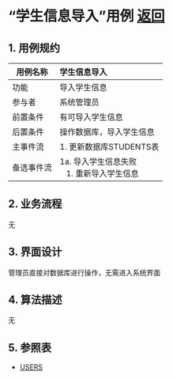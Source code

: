 # “学生信息导入”用例 [返回](../README.md)

## 1. 用例规约

|用例名称| 学生信息导入 |
|-------|:-------------|
|功能| 导入学生信息 |
|参与者| 系统管理员 |
|前置条件| 有可导入学生信息 |
|后置条件| 操作数据库，导入学生信息 |
|主事件流| 1. 更新数据库STUDENTS表  |
|备选事件流|1a. 导入学生信息失败 <br>&nbsp;&nbsp; 1. 重新导入学生信息

## 2. 业务流程
无

## 3. 界面设计
管理员直接对数据库进行操作，无需进入系统界面

## 4. 算法描述
无

## 5. 参照表

- [USERS](../数据库设计.md/#STUDENTS)

